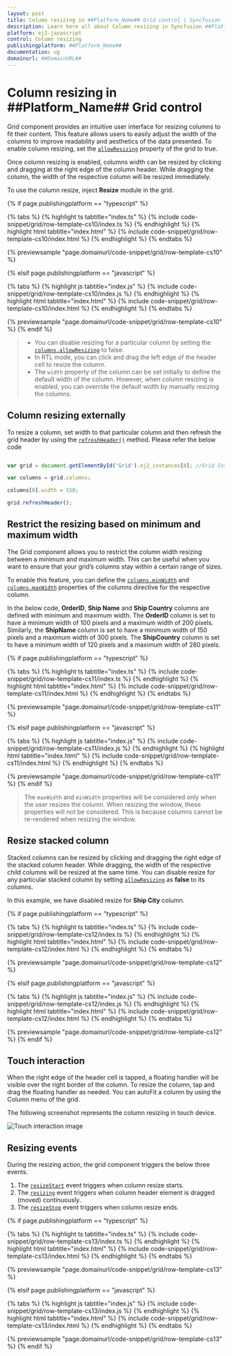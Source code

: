 ```yaml
---
layout: post
title: Column resizing in ##Platform_Name## Grid control | Syncfusion
description: Learn here all about Column resizing in Syncfusion ##Platform_Name## Grid control of Syncfusion Essential JS 2 and more.
platform: ej2-javascript
control: Column resizing 
publishingplatform: ##Platform_Name##
documentation: ug
domainurl: ##DomainURL##
---
```


# Column resizing in ##Platform_Name## Grid control

Grid component provides an intuitive user interface for resizing columns to fit their content. This feature allows users to easily adjust the width of the columns to improve readability and aesthetics of the data presented. To enable column resizing, set the [`allowResizing`](https://ej2.syncfusion.com/documentation/api/grid/#allowresizing) property of the grid to true.

Once column resizing is enabled, columns width can be resized by clicking and dragging at the right edge of the column header. While dragging the column, the width of the respective column will be resized immediately.

To use the column resize, inject **Resize** module in the grid.

{% if page.publishingplatform == "typescript" %}

 {% tabs %}
{% highlight ts tabtitle="index.ts" %}
{% include code-snippet/grid/row-template-cs10/index.ts %}
{% endhighlight %}
{% highlight html tabtitle="index.html" %}
{% include code-snippet/grid/row-template-cs10/index.html %}
{% endhighlight %}
{% endtabs %}
        
{% previewsample "page.domainurl/code-snippet/grid/row-template-cs10" %}

{% elsif page.publishingplatform == "javascript" %}

{% tabs %}
{% highlight js tabtitle="index.js" %}
{% include code-snippet/grid/row-template-cs10/index.js %}
{% endhighlight %}
{% highlight html tabtitle="index.html" %}
{% include code-snippet/grid/row-template-cs10/index.html %}
{% endhighlight %}
{% endtabs %}

{% previewsample "page.domainurl/code-snippet/grid/row-template-cs10" %}
{% endif %}

> * You can disable resizing for a particular column by setting the [`columns.allowResizing`](https://ej2.syncfusion.com/documentation/api/grid/#allowresizing) to false.
> * In RTL mode, you can click and drag the left edge of the header cell to resize the column.
> * The `width` property of the column can be set initially to define the default width of the column. However, when column resizing is enabled, you can override the default width by manually resizing the columns.

## Column resizing externally

To resize a column, set width to that particular column and then refresh the grid header by using the [`refreshHeader()`](../../api/grid/#refreshheader) method. Please refer the below code

```ts

var grid = document.getElementById('Grid').ej2_instances[0]; //Grid Instance

var columns = grid.columns;

columns[0].width = 150;

grid.refreshHeader();

```

## Restrict the resizing based on minimum and maximum width

The Grid component allows you to restrict the column width resizing between a minimum and maximum width. This can be useful when you want to ensure that your grid’s columns stay within a certain range of sizes.

To enable this feature, you can define the [`columns.minWidth`](https://helpej2.syncfusion.com/javascript/documentation/api/grid/column/#minwidth) and [`columns.maxWidth`](https://helpej2.syncfusion.com/javascript/documentation/api/grid/column/#maxwidth) properties of the columns directive for the respective column.

In the below code, **OrderID**, **Ship Name** and **Ship Country** columns are defined with minimum and maximum width. The **OrderID** column is set to have a minimum width of 100 pixels and a maximum width of 200 pixels. Similarly, the **ShipName** column is set to have a minimum width of 150 pixels and a maximum width of 300 pixels. The **ShipCountry** column is set to have a minimum width of 120 pixels and a maximum width of 280 pixels.

{% if page.publishingplatform == "typescript" %}

 {% tabs %}
{% highlight ts tabtitle="index.ts" %}
{% include code-snippet/grid/row-template-cs11/index.ts %}
{% endhighlight %}
{% highlight html tabtitle="index.html" %}
{% include code-snippet/grid/row-template-cs11/index.html %}
{% endhighlight %}
{% endtabs %}
        
{% previewsample "page.domainurl/code-snippet/grid/row-template-cs11" %}

{% elsif page.publishingplatform == "javascript" %}

{% tabs %}
{% highlight js tabtitle="index.js" %}
{% include code-snippet/grid/row-template-cs11/index.js %}
{% endhighlight %}
{% highlight html tabtitle="index.html" %}
{% include code-snippet/grid/row-template-cs11/index.html %}
{% endhighlight %}
{% endtabs %}

{% previewsample "page.domainurl/code-snippet/grid/row-template-cs11" %}
{% endif %}

> The `maxWidth` and `minWidth` properties will be considered only when the user resizes the column. When resizing the window, these properties will not be considered. This is because columns cannot be re-rendered when resizing the window.

## Resize stacked column

Stacked columns can be resized by clicking and dragging the right edge of the stacked column header. While dragging, the width of the respective child columns will be resized at the same time. You can disable resize for any particular stacked column by setting [`allowResizing`](../../api/grid/#allowresizing) as **false** to its columns.

In this example, we have disabled resize for **Ship City** column.

{% if page.publishingplatform == "typescript" %}

 {% tabs %}
{% highlight ts tabtitle="index.ts" %}
{% include code-snippet/grid/row-template-cs12/index.ts %}
{% endhighlight %}
{% highlight html tabtitle="index.html" %}
{% include code-snippet/grid/row-template-cs12/index.html %}
{% endhighlight %}
{% endtabs %}
        
{% previewsample "page.domainurl/code-snippet/grid/row-template-cs12" %}

{% elsif page.publishingplatform == "javascript" %}

{% tabs %}
{% highlight js tabtitle="index.js" %}
{% include code-snippet/grid/row-template-cs12/index.js %}
{% endhighlight %}
{% highlight html tabtitle="index.html" %}
{% include code-snippet/grid/row-template-cs12/index.html %}
{% endhighlight %}
{% endtabs %}

{% previewsample "page.domainurl/code-snippet/grid/row-template-cs12" %}
{% endif %}

## Touch interaction

When the right edge of the header cell is tapped, a floating handler will be visible over the right border of the column. To resize the column, tap and drag the floating handler as needed. You can autoFit a column by using the Column menu of the grid.

The following screenshot represents the column resizing in touch device.

![Touch interaction image](../images/column-resizing.jpg)

## Resizing events

During the resizing action, the grid component triggers the below three events.

1. The [`resizeStart`](../../api/grid/#resizestart) event triggers when column resize starts.
2. The [`resizing`](../../api/grid/#resizing) event triggers when column header element is dragged (moved) continuously..
3. The [`resizeStop`](../../api/grid/#resizestop) event triggers when column resize ends.

{% if page.publishingplatform == "typescript" %}

 {% tabs %}
{% highlight ts tabtitle="index.ts" %}
{% include code-snippet/grid/row-template-cs13/index.ts %}
{% endhighlight %}
{% highlight html tabtitle="index.html" %}
{% include code-snippet/grid/row-template-cs13/index.html %}
{% endhighlight %}
{% endtabs %}
        
{% previewsample "page.domainurl/code-snippet/grid/row-template-cs13" %}

{% elsif page.publishingplatform == "javascript" %}

{% tabs %}
{% highlight js tabtitle="index.js" %}
{% include code-snippet/grid/row-template-cs13/index.js %}
{% endhighlight %}
{% highlight html tabtitle="index.html" %}
{% include code-snippet/grid/row-template-cs13/index.html %}
{% endhighlight %}
{% endtabs %}

{% previewsample "page.domainurl/code-snippet/grid/row-template-cs13" %}
{% endif %}
